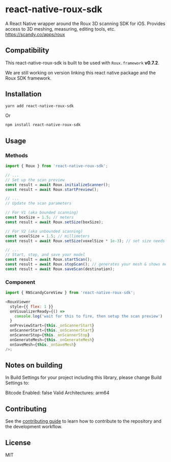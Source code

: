 # react-native-roux-sdk

A React Native wrapper around the Roux 3D scanning SDK for iOS. Provides access to 3D meshing, measuring, editing tools, etc. https://scandy.co/apps/roux

## Compatibility

This react-native-roux-sdk is built to be used with `Roux.framework` **v0.7.2**.

We are still working on version linking this react native package and the Roux SDK framework.

## Installation

```sh
yarn add react-native-roux-sdk
```

Or

```sh
npm install react-native-roux-sdk
```

## Usage

### Methods

```js
import { Roux } from 'react-native-roux-sdk';

// ...
// Set up the scan preview
const result = await Roux.initializeScanner();
const result = await Roux.startPreview();

// ...
// Update the scan parameters

// For V1 (aka bounded scanning)
const boxSize = 1.5; // meters
const result = await Roux.setSize(boxSize);

// For V2 (aka unbounded scanning)
const voxelSize = 1.5; // millimeters
const result = await Roux.setSize(voxelSize * 1e-3); // set size needs meters, so convert mm to m

// ...
// Start, stop, and save your model
const result = await Roux.startScan();
const result = await Roux.stopScan(); // generates your mesh & shows mesh in preview window
const result = await Roux.saveScan(destination);
```

### Component

```js
import { RNScandyCoreView } from 'react-native-roux-sdk';

<RouxViewer
  style={{ flex: 1 }}
  onVisualizerReady={() =>
    console.log('wait for this to fire, then setup the scan preview')
  }
  onPreviewStart={this._onScannerStart}
  onScannerStart={this._onScannerStart}
  onScannerStop={this._onScannerStop}
  onGenerateMesh={this._onGenerateMesh}
  onSaveMesh={this._onSaveMesh}
/>;
```

## Notes on building

In Build Settings for your project including this library, please change Build Settings to:

Bitcode Enabled: false
Valid Architectures: arm64

## Contributing

See the [contributing guide](CONTRIBUTING.md) to learn how to contribute to the repository and the development workflow.

## License

MIT
